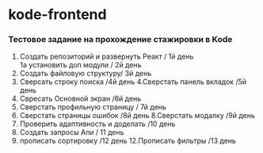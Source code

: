 # kode-frontend
### Тестовое задание на прохождение стажировки в Kode
1. Создать репозиторий и развернуть Реакт / 1й день  
1а установить доп модули / 2й день
2. Создать файловую структуру/ 3й день
3. Сверсать строку поиска /4й день
4.Сверстать панель вкладок /5й день
5. Свресать Основной экран /6й день
6. Сверстать профильную страницу / 7й день
7. Сверстать страницы ошибок /8й день
8.Сверстать модалку /9й день
9. Проверить адаптивность и доделать /10 день
10. Создать запросы  Апи / 11 день
11. прописать сортировку /12 день
12.Прописать фильтры /13 день

